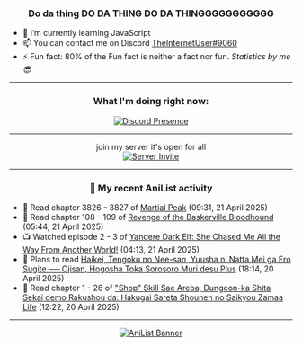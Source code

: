<div align="center">

### Do da thing DO DA THING DO DA THINGGGGGGGGGGG
</div>

- 🌱 I’m currently learning JavaScript
- 📫 You can contact me on Discord [TheInternetUser#9060](https://discord.com/users/534117072796385300)
- ⚡ Fun fact: 80% of the Fun fact is neither a fact nor fun. _Statistics by me 😎_
<hr>

<div align="center">

### What I'm doing right now:
[![Discord Presence](https://lanyard.cnrad.dev/api/534117072796385300)](https://discord.com/users/534117072796385300)
<hr>

join my server it's open for all <br>
[![Server Invite](https://invidget.switchblade.xyz/bfYgVHxrSs)](https://discord.gg/bfYgVHxrSs)

<hr>
  
### 🌸 My recent AniList activity

</div>

<!-- ANILIST_ACTIVITY:start -->

-   📖 Read chapter 3826 - 3827 of [Martial Peak](https://anilist.co/manga/104494) (09:31, 21 April 2025)
-   📖 Read chapter 108 - 109 of [Revenge of the Baskerville Bloodhound](https://anilist.co/manga/163824) (05:44, 21 April 2025)
-   📺 Watched episode 2 - 3 of [Yandere Dark Elf: She Chased Me All the Way From Another World!](https://anilist.co/anime/180829) (04:13, 21 April 2025)
-   📖 Plans to read [Haikei, Tengoku no Nee-san, Yuusha ni Natta Mei ga Ero Sugite ── Ojisan, Hogosha Toka Sorosoro Muri desu Plus](https://anilist.co/manga/187654) (18:14, 20 April 2025)
-   📖 Read chapter 1 - 26 of ["Shop" Skill Sae Areba, Dungeon-ka Shita Sekai demo Rakushou da: Hakugai Sareta Shounen no Saikyou Zamaa Life](https://anilist.co/manga/155974) (12:22, 20 April 2025)

<!-- ANILIST_ACTIVITY:end -->
<hr>

<div align="center">

[![AniList Banner](https://img.anili.st/User/929966)](https://anilist.co/user/TheInternetUser)

<!-- ![Profile views](https://gpvc.arturio.dev/TheInternetUse7) Since 2023-01-09 -->
<br>


</div>

